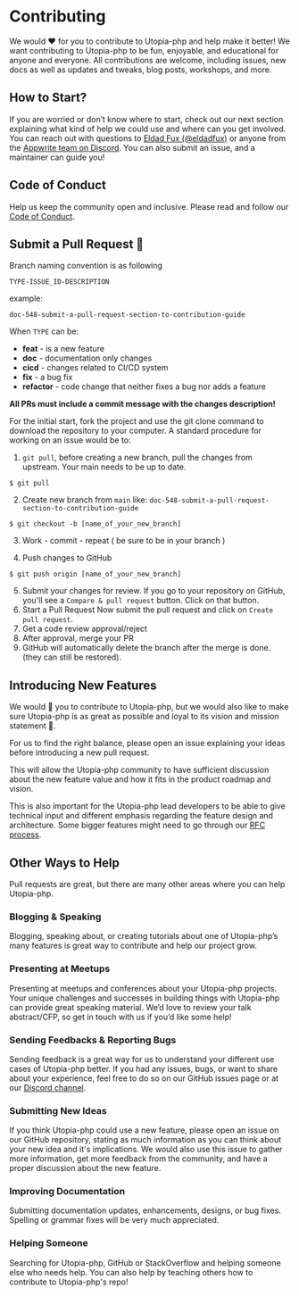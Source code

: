 # Contributing

We would ❤️ for you to contribute to Utopia-php and help make it better! We want contributing to Utopia-php to be fun, enjoyable, and educational for anyone and everyone. All contributions are welcome, including issues, new docs as well as updates and tweaks, blog posts, workshops, and more.

## How to Start?

If you are worried or don’t know where to start, check out our next section explaining what kind of help we could use and where can you get involved. You can reach out with questions to [Eldad Fux (@eldadfux)](https://twitter.com/eldadfux) or anyone from the [Appwrite team on Discord](https://discord.gg/GSeTUeA). You can also submit an issue, and a maintainer can guide you!

## Code of Conduct

Help us keep the community open and inclusive. Please read and follow our [Code of Conduct](https://github.com/appwrite/appwrite/blob/master/CODE_OF_CONDUCT.md).

## Submit a Pull Request 🚀

Branch naming convention is as following 

`TYPE-ISSUE_ID-DESCRIPTION`

example:
```
doc-548-submit-a-pull-request-section-to-contribution-guide
```

When `TYPE` can be:

- **feat** - is a new feature
- **doc** - documentation only changes
- **cicd** - changes related to CI/CD system
- **fix** - a bug fix
- **refactor** - code change that neither fixes a bug nor adds a feature

**All PRs must include a commit message with the changes description!** 

For the initial start, fork the project and use the git clone command to download the repository to your computer. A standard procedure for working on an issue would be to:

1. `git pull`, before creating a new branch, pull the changes from upstream. Your main needs to be up to date.
```
$ git pull
```
2. Create new branch from `main` like: `doc-548-submit-a-pull-request-section-to-contribution-guide`<br/>
```
$ git checkout -b [name_of_your_new_branch]
```
3. Work - commit - repeat ( be sure to be in your branch )

4. Push changes to GitHub 
```
$ git push origin [name_of_your_new_branch]
```

5. Submit your changes for review. If you go to your repository on GitHub, you'll see a `Compare & pull request` button. Click on that button.
6. Start a Pull Request
Now submit the pull request and click on `Create pull request`.
7. Get a code review approval/reject
8. After approval, merge your PR
9. GitHub will automatically delete the branch after the merge is done. (they can still be restored).

## Introducing New Features

We would 💖 you to contribute to Utopia-php, but we would also like to make sure Utopia-php is as great as possible and loyal to its vision and mission statement 🙏.

For us to find the right balance, please open an issue explaining your ideas before introducing a new pull request.

This will allow the Utopia-php community to have sufficient discussion about the new feature value and how it fits in the product roadmap and vision.

This is also important for the Utopia-php lead developers to be able to give technical input and different emphasis regarding the feature design and architecture. Some bigger features might need to go through our [RFC process](https://github.com/appwrite/rfc).

## Other Ways to Help

Pull requests are great, but there are many other areas where you can help Utopia-php.

### Blogging & Speaking

Blogging, speaking about, or creating tutorials about one of Utopia-php’s many features is great way to contribute and help our project grow.

### Presenting at Meetups

Presenting at meetups and conferences about your Utopia-php projects. Your unique challenges and successes in building things with Utopia-php can provide great speaking material. We’d love to review your talk abstract/CFP, so get in touch with us if you’d like some help!

### Sending Feedbacks & Reporting Bugs

Sending feedback is a great way for us to understand your different use cases of Utopia-php better. If you had any issues, bugs, or want to share about your experience, feel free to do so on our GitHub issues page or at our [Discord channel](https://discord.gg/GSeTUeA).

### Submitting New Ideas

If you think Utopia-php could use a new feature, please open an issue on our GitHub repository, stating as much information as you can think about your new idea and it's implications. We would also use this issue to gather more information, get more feedback from the community, and have a proper discussion about the new feature.

### Improving Documentation

Submitting documentation updates, enhancements, designs, or bug fixes. Spelling or grammar fixes will be very much appreciated.

### Helping Someone

Searching for Utopia-php, GitHub or StackOverflow and helping someone else who needs help. You can also help by teaching others how to contribute to Utopia-php's repo!
